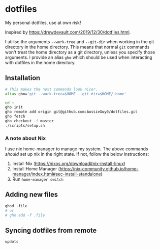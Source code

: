 # dotfiles
My personal dotfiles, use at own risk!

Inspired by https://drewdevault.com/2019/12/30/dotfiles.html.

I utilise the arguments `--work-tree` and `--git-dir` when working in the git directory in the home
directory. This means that normal `git` commands won't treat the home directory as a git directory,
unless you specify those arguments. I provide an alias `gho` which should be used when interacting
with dotfiles in the home directory.

## Installation
```sh
# This makes the next commands look nicer.
alias gho='git --work-tree=$HOME --git-dir=$HOME/.home'

cd ~
gho init
gho remote add origin git@github.com:AussieGuy0/dotfiles.git
gho fetch
gho checkout -f master
./scripts/setup.sh
```

### A note about Nix
I use nix home-manager to manage my system.
The above commands *should* set up nix in the right state.
If not, follow the below instructions:

1. Install Nix (https://nixos.org/download#nix-install-linux)
2. Install Home Manager
   (https://nix-community.github.io/home-manager/index.html#sec-install-standalone)
3. Run `home-manager switch`


## Adding new files
```sh
ghod .file
# or
# gho add -f .file
```

## Syncing dotfiles from remote
```sh
updots
```
